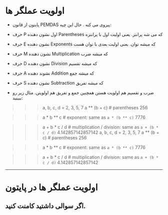 


 # اولویت عملگر ها
 - پایتون از قانون PEMDAS پیروی می کنه . حال این چیه:

 - حرف P اول نشون دهنده Parentheses که می شه پرانتز. یعنی اولیت اول با پرانتزه

 - حرف E نشون دهنده Exponents که میشه توان. یعنی اولیت بعدی با توان هست

 - حرف M نشون دهنده Multiplication که میشه ضرب

 - حرف D نشون دهنده Division که میشه تقسیم

 - حرف A نشوند دهنده Addition که میشه جمع

 - حرف S نشون دهنده Subtraction که میشه تفریق

 - ضرب و تقسیم هم اولویت هستن همچنین جمع و تفریق هم اولویتن. مثال زیر رو ببینید:

>>> a, b, c, d = 2, 3, 5, 7
>>> a ** (b + c) # parentheses
256

>>> a * b ** c # exponent: same as `a * (b ** c)`
7776

>>> a + b * c / d # multiplication / division: same as `a + (b * c / d)`
4.142857142857142
>>> a, b, c, d = 2, 3, 5, 7
>>> a ** (b + c) # parentheses
256

>>> a * b ** c # exponent: same as `a * (b ** c)`
7776

>>> a + b * c / d # multiplication / division: same as `a + (b * c / d)`
4.142857142857142
---------------------------------------------------------------------------------------------------------------------------------------------------------------------------------------

 # اولویت عملگر ها در پایتون
 ## اگر سوالی داشتید کامنت کنید.

